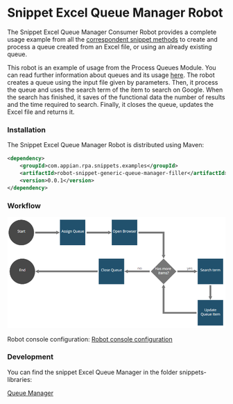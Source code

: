# Snippet Excel Queue Manager Robot

The Snippet Excel Queue Manager Consumer Robot provides a complete usage example from all the [correspondent snippet methods](https://github.com/appianps/ps-plugin-appianrpa-Snippets/tree/master/snippets-libraries/queue-manager) to create and process a queue created from an Excel file, or using an already existing queue.

This robot is an example of usage from the Process Queues Module. You can read further information about queues and its usage [here](https://docs.appian.com/suite/help/20.1/rpa/modules/process-queues-module.html). The robot creates a queue using the input file given by parameters. Then, it process the queue and uses the search term of the item to search on Google. When the search has finished, it saves of the functional data the number of results and the time required to search. Finally, it closes the queue, updates the Excel file and returns it.

### Installation

The Snippet Excel Queue Manager Robot is distributed using Maven:
```xml
<dependency>
	<groupId>com.appian.rpa.snippets.examples</groupId>
	<artifactId>robot-snippet-generic-queue-manager-filler</artifactId>
	<version>0.0.1</version>
</dependency>
```

### Workflow

![Robot workflow](./console/workflow.png)

Robot console configuration:
[Robot console configuration](./console/robot-snippet-excel-queue-manager-configuration.zip)

### Development
You can find the snippet Excel Queue Manager in the folder snippets-libraries:

[Queue Manager](https://github.com/appianps/ps-plugin-appianrpa-Snippets/tree/PS-460-queueWithoutExcel/snippets-libraries/queue-manager)
